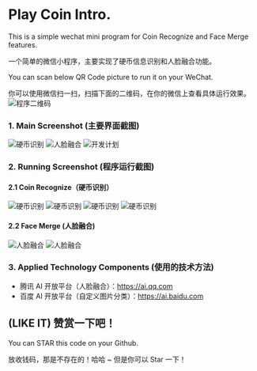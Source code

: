 # Play Coin Intro.

This is a simple wechat mini program for Coin Recognize and Face Merge features. 

一个简单的微信小程序，主要实现了硬币信息识别和人脸融合功能。

You can scan below QR Code picture to run it on your WeChat.

你可以使用微信扫一扫，扫描下面的二维码，在你的微信上查看具体运行效果。
![程序二维码](https://github.com/BriceChou/wxapp/blob/master/screenshot/qrcode.jpg)


### 1. Main Screenshot (主要界面截图)
![硬币识别](https://github.com/BriceChou/wxapp/blob/master/screenshot/1.png)
![人脸融合](https://github.com/BriceChou/wxapp/blob/master/screenshot/2.png)
![开发计划](https://github.com/BriceChou/wxapp/blob/master/screenshot/3.png)

### 2. Running Screenshot (程序运行截图)

#### 2.1 Coin Recognize（硬币识别）

![硬币识别](https://github.com/BriceChou/wxapp/blob/master/screenshot/1.1.png)
![硬币识别](https://github.com/BriceChou/wxapp/blob/master/screenshot/1.1.1.png)
![硬币识别](https://github.com/BriceChou/wxapp/blob/master/screenshot/1.1.2.png)
![硬币识别](https://github.com/BriceChou/wxapp/blob/master/screenshot/1.1.3.png)

#### 2.2 Face Merge (人脸融合)

![人脸融合](https://github.com/BriceChou/wxapp/blob/master/screenshot/2.1.png)
![人脸融合](https://github.com/BriceChou/wxapp/blob/master/screenshot/2.1.1.png)

### 3. Applied Technology Components (使用的技术方法)

* 腾讯 AI 开放平台（人脸融合）：https://ai.qq.com
* 百度 AI 开放平台（自定义图片分类）：https://ai.baidu.com

## (LIKE IT) 赞赏一下吧！

You can STAR this code on your Github.

放收钱码，那是不存在的！哈哈 ~ 但是你可以 Star 一下！
